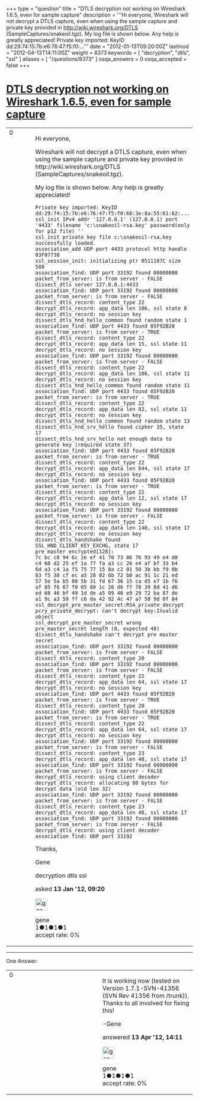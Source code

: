+++
type = "question"
title = "DTLS decryption not working on Wireshark 1.6.5, even for sample capture"
description = '''Hi everyone, Wireshark will not decrypt a DTLS capture, even when using the sample capture and private key provided in http://wiki.wireshark.org/DTLS (SampleCaptures/snakeoil.tgz). My log file is shown below. Any help is greatly appreciated! Private key imported: KeyID dd:29:74:15:7b:e6:76:47:f5:f0:...'''
date = "2012-01-13T09:20:00Z"
lastmod = "2012-04-13T14:11:00Z"
weight = 8373
keywords = [ "decryption", "dtls", "ssl" ]
aliases = [ "/questions/8373" ]
osqa_answers = 0
osqa_accepted = false
+++

<div class="headNormal">

# [DTLS decryption not working on Wireshark 1.6.5, even for sample capture](/questions/8373/dtls-decryption-not-working-on-wireshark-165-even-for-sample-capture)

</div>

<div id="main-body">

<div id="askform">

<table id="question-table" style="width:100%;"><colgroup><col style="width: 50%" /><col style="width: 50%" /></colgroup><tbody><tr class="odd"><td style="width: 30px; vertical-align: top"><div class="vote-buttons"><div id="post-8373-score" class="post-score" title="current number of votes">0</div><div id="favorite-count" class="favorite-count"></div></div></td><td><div id="item-right"><div class="question-body"><p>Hi everyone,</p><p>Wireshark will not decrypt a DTLS capture, even when using the sample capture and private key provided in http://wiki.wireshark.org/DTLS (SampleCaptures/snakeoil.tgz).</p><p>My log file is shown below. Any help is greatly appreciated!</p><pre><code>Private key imported: KeyID dd:29:74:15:7b:e6:76:47:f5:f0:68:3e:8a:55:61:62:...
ssl_init IPv4 addr &#39;127.0.0.1&#39; (127.0.0.1) port &#39;4433&#39; filename &#39;c:\snakeoil-rsa.key&#39; password(only for p12 file) &#39;&#39;
ssl_init private key file c:\snakeoil-rsa.key successfully loaded.
association_add UDP port 4433 protocol http handle 03F07738
ssl_session_init: initializing ptr 0511187C size 588
association_find: UDP port 33192 found 00000000
packet_from_server: is from server - FALSE
dissect_dtls server 127.0.0.1:4433
association_find: UDP port 33192 found 00000000
packet_from_server: is from server - FALSE
dissect_dtls_record: content_type 22
decrypt_dtls_record: app_data len 106, ssl state 0
decrypt_dtls_record: no session key
dissect_dtls_hnd_hello_common found random state 1
association_find: UDP port 4433 found 05F92B20
packet_from_server: is from server - TRUE
dissect_dtls_record: content_type 22
decrypt_dtls_record: app_data len 15, ssl state 11
decrypt_dtls_record: no session key
association_find: UDP port 33192 found 00000000
packet_from_server: is from server - FALSE
dissect_dtls_record: content_type 22
decrypt_dtls_record: app_data len 106, ssl state 11
decrypt_dtls_record: no session key
dissect_dtls_hnd_hello_common found random state 11
association_find: UDP port 4433 found 05F92B20
packet_from_server: is from server - TRUE
dissect_dtls_record: content_type 22
decrypt_dtls_record: app_data len 82, ssl state 11
decrypt_dtls_record: no session key
dissect_dtls_hnd_hello_common found random state 13
dissect_dtls_hnd_srv_hello found cipher 35, state 17
dissect_dtls_hnd_srv_hello not enough data to generate key (required state 37)
association_find: UDP port 4433 found 05F92B20
packet_from_server: is from server - TRUE
dissect_dtls_record: content_type 22
decrypt_dtls_record: app_data len 844, ssl state 17
decrypt_dtls_record: no session key
association_find: UDP port 4433 found 05F92B20
packet_from_server: is from server - TRUE
dissect_dtls_record: content_type 22
decrypt_dtls_record: app_data len 12, ssl state 17
decrypt_dtls_record: no session key
association_find: UDP port 33192 found 00000000
packet_from_server: is from server - FALSE
dissect_dtls_record: content_type 22
decrypt_dtls_record: app_data len 140, ssl state 17
decrypt_dtls_record: no session key
dissect_dtls_handshake found SSL_HND_CLIENT_KEY_EXCHG, state 17
pre master encrypted[128]:
7c bc c8 94 6c 2e ef 41 70 73 86 76 93 49 e4 d0 
c4 68 d2 25 ef 1a 77 fa a3 cc 26 e4 af bf 33 b4 
6d a3 c4 1a f5 75 77 15 8a c2 01 50 3b bb f9 0b 
83 f5 38 cf ec a5 28 02 6b 72 b0 ac 91 1c 21 ed 
57 5e 5a b5 80 5b 31 fd 67 36 15 ca d5 e7 1b f6 
af 85 f6 67 f0 05 80 1c 26 d6 f7 78 39 8d 41 d6 
ed 68 46 bf 49 1d de a5 09 40 e9 29 72 ba 87 de 
a1 9c a3 59 ff c6 da 42 92 4c 47 a7 58 9d 0f 84 
ssl_decrypt_pre_master_secret:RSA_private_decrypt
pcry_private_decrypt: can&#39;t decrypt key:Invalid object
ssl_decrypt_pre_master_secret wrong pre_master_secret length (0, expected 48)
dissect_dtls_handshake can&#39;t decrypt pre master secret
association_find: UDP port 33192 found 00000000
packet_from_server: is from server - FALSE
dissect_dtls_record: content_type 20
association_find: UDP port 33192 found 00000000
packet_from_server: is from server - FALSE
dissect_dtls_record: content_type 22
decrypt_dtls_record: app_data len 64, ssl state 17
decrypt_dtls_record: no session key
association_find: UDP port 4433 found 05F92B20
packet_from_server: is from server - TRUE
dissect_dtls_record: content_type 20
association_find: UDP port 4433 found 05F92B20
packet_from_server: is from server - TRUE
dissect_dtls_record: content_type 22
decrypt_dtls_record: app_data len 64, ssl state 17
decrypt_dtls_record: no session key
association_find: UDP port 33192 found 00000000
packet_from_server: is from server - FALSE
dissect_dtls_record: content_type 23
decrypt_dtls_record: app_data len 48, ssl state 17
association_find: UDP port 33192 found 00000000
packet_from_server: is from server - FALSE
decrypt_dtls_record: using client decoder
decrypt_dtls_record: allocating 80 bytes for decrypt data (old len 32)
association_find: UDP port 33192 found 00000000
packet_from_server: is from server - FALSE
dissect_dtls_record: content_type 23
decrypt_dtls_record: app_data len 48, ssl state 17
association_find: UDP port 33192 found 00000000
packet_from_server: is from server - FALSE
decrypt_dtls_record: using client decoder
association_find: UDP port 33192</code></pre><p>Thanks,</p><p>Gene</p></div><div id="question-tags" class="tags-container tags">decryption dtls ssl</div><div id="question-controls" class="post-controls"></div><div class="post-update-info-container"><div class="post-update-info post-update-info-user"><p>asked <strong>13 Jan '12, 09:20</strong></p><img src="https://secure.gravatar.com/avatar/22ba4aa0cedbc3ced41ef3a160a8625d?s=32&amp;d=identicon&amp;r=g" class="gravatar" width="32" height="32" alt="gene&#39;s gravatar image" /><p>gene<br />
<span class="score" title="1 reputation points">1</span><span title="1 badges"><span class="badge1">●</span><span class="badgecount">1</span></span><span title="1 badges"><span class="silver">●</span><span class="badgecount">1</span></span><span title="1 badges"><span class="bronze">●</span><span class="badgecount">1</span></span><br />
<span class="accept_rate" title="Rate of the user&#39;s accepted answers">accept rate:</span> <span title="gene has no accepted answers">0%</span></p></div></div><div id="comments-container-8373" class="comments-container"></div><div id="comment-tools-8373" class="comment-tools"></div><div class="clear"></div><div id="comment-8373-form-container" class="comment-form-container"></div><div class="clear"></div></div></td></tr></tbody></table>

------------------------------------------------------------------------

<div class="tabBar">

<span id="sort-top"></span>

<div class="headQuestions">

One Answer:

</div>

</div>

<span id="10141"></span>

<div id="answer-container-10141" class="answer answered-by-owner">

<table style="width:100%;"><colgroup><col style="width: 50%" /><col style="width: 50%" /></colgroup><tbody><tr class="odd"><td style="width: 30px; vertical-align: top"><div class="vote-buttons"><div id="post-10141-score" class="post-score" title="current number of votes">0</div></div></td><td><div class="item-right"><div class="answer-body"><p>It is working now (tested on Version 1.7.1-SVN-41356 (SVN Rev 41356 from /trunk)). Thanks to all involved for fixing this!</p><p>-Gene</p></div><div class="answer-controls post-controls"></div><div class="post-update-info-container"><div class="post-update-info post-update-info-user"><p>answered <strong>13 Apr '12, 14:11</strong></p><img src="https://secure.gravatar.com/avatar/22ba4aa0cedbc3ced41ef3a160a8625d?s=32&amp;d=identicon&amp;r=g" class="gravatar" width="32" height="32" alt="gene&#39;s gravatar image" /><p>gene<br />
<span class="score" title="1 reputation points">1</span><span title="1 badges"><span class="badge1">●</span><span class="badgecount">1</span></span><span title="1 badges"><span class="silver">●</span><span class="badgecount">1</span></span><span title="1 badges"><span class="bronze">●</span><span class="badgecount">1</span></span><br />
<span class="accept_rate" title="Rate of the user&#39;s accepted answers">accept rate:</span> <span title="gene has no accepted answers">0%</span></p></div></div><div id="comments-container-10141" class="comments-container"></div><div id="comment-tools-10141" class="comment-tools"></div><div class="clear"></div><div id="comment-10141-form-container" class="comment-form-container"></div><div class="clear"></div></div></td></tr></tbody></table>

</div>

<div class="paginator-container-left">

</div>

</div>

</div>

